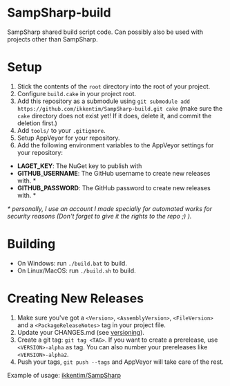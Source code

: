 # SampSharp-build
SampSharp shared build script code. Can possibly also be used with projects other than SampSharp.

Setup
=====
1. Stick the contents of the `root` directory into the root of your project.
2. Configure `build.cake` in your project root.
3. Add this repository as a submodule using `git submodule add https://github.com/ikkentim/SampSharp-build.git cake` (make sure the `cake` directory does not exist yet! If it does, delete it, and commit the deletion first.)
4. Add `tools/` to your `.gitignore`.
5. Setup AppVeyor for your repository.
6. Add the following environment variables to the AppVeyor settings for your repository:
  - **LAGET_KEY**: The NuGet key to publish with
  - **GITHUB_USERNAME**: The GitHub username to create new releases with. \*
  - **GITHUB_PASSWORD**: The GitHub password to create new releases with. \*

_\* personally, I use an account I made specially for automated works for security reasons (Don't forget to give it the rights to the repo ;) )._

Building
========
- On Windows: run `./build.bat` to build.  
- On Linux/MacOS: run `./build.sh` to build.

Creating New Releases
=====================
1. Make sure you've got a `<Version>`, `<AssemblyVersion>`, `<FileVersion>` and a `<PackageReleaseNotes>` tag in your project file.
2. Update your CHANGES.md (see [versioning](#versioning)).
3. Create a git tag: `git tag <TAG>`. If you want to create a prerelease, use `<VERSION>-alpha` as tag. You can also number your prereleases like `<VERSION>-alpha2`.
4. Push your tags, `git push --tags` and AppVeyor will take care of the rest.

Example of usage: [ikkentim/SampSharp](https://github.com/ikkentim/SampSharp)
